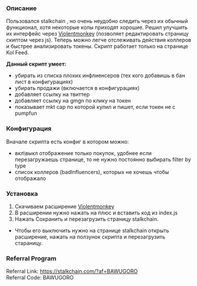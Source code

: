 ### Описание
Пользовался stalkchain , но очень неудобно следить через их обычный функционал, хотя некоторые колы приходят хорошие. 
Решил улучшить их интерфейс через [Violentmonkey](https://chromewebstore.google.com/detail/violentmonkey/jinjaccalgkegednnccohejagnlnfdag) 
(позволяет редактировать страницу скиптом через js). Теперь можно легче отслеживать действия коллеров и быстрее анализировать токены. 
Скрипт работает только на странице Kol Feed.

__Данный скрипт умеет:__
- убирать из списка плохих инфлиенсеров (тех кого добавишь в бан лист в конфигурациях)
- убирать продажи (включается в конфигурациях)
- добавляет ссылку на твиттер
- добавляет ссылку на gmgn по клику на токен
- показывает mkt cap по которой купил и пишет, если токен не с pumpfun

### Конфигурация
Вначале скрипта есть конфиг в котором можно:
- вкл\выкл отображение только покупок, удобнее если перезагружаешь странице, то не нужно постоянно выбирать filter by type
- список коллеров (badInfluencers), которых не хочешь чтобы отображало

### Установка
1. Скачиваем расширение [Violentmonkey](https://chromewebstore.google.com/detail/violentmonkey/jinjaccalgkegednnccohejagnlnfdag) 
2. В расширении нужно нажать на плюс и вставить код из index.js
3. Нажать Сохранить и перезагрузить страницу stalkchain. 
* Чтобы его выключить нужно на странице stalkchain открыть расширение, нажать на ползунок скрипта и перезагрузить стараницу.

### Referral Program
Referral Link: https://stalkchain.com/?af=BAWUGORO \
Referral Code: BAWUGORO